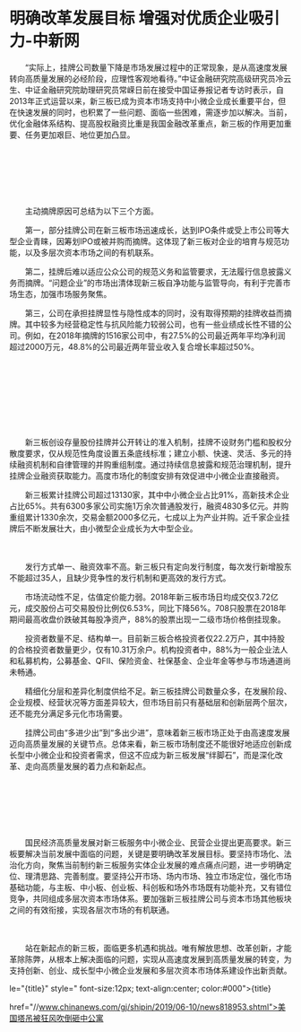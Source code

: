 # 明确改革发展目标 增强对优质企业吸引力-中新网

　　“实际上，挂牌公司数量下降是市场发展过程中的正常现象，是从高速度发展转向高质量发展的必经阶段，应理性客观地看待。”中证金融研究院高级研究员冷云生、中证金融研究院助理研究员常嵘日前在接受中国证券报记者专访时表示，自2013年正式运营以来，新三板已成为资本市场支持中小微企业成长重要平台，但在快速发展的同时，也积累了一些问题、面临一些困难，需逐步加以解决。当前，优化金融体系结构、提高股权融资比重是我国金融改革重点，新三板的作用更加重要、任务更加艰巨、地位更加凸显。

　　

　　

　　

　　主动摘牌原因可总结为以下三个方面。

　　第一，部分挂牌公司在新三板市场迅速成长，达到IPO条件或受上市公司等大型企业青睐，因筹划IPO或被并购而摘牌。这体现了新三板对企业的培育与规范功能，以及多层次资本市场之间的有机联系。

　　第二，挂牌后难以适应公众公司的规范义务和监管要求，无法履行信息披露义务而摘牌。“问题企业”的市场出清体现新三板自净功能与监管导向，有利于完善市场生态，加强市场服务聚焦。

　　第三，公司在承担挂牌显性与隐性成本的同时，没有取得预期的挂牌收益而摘牌。其中较多为经营稳定性与抗风险能力较弱公司，也有一些业绩成长性不错的公司。例如，在2018年摘牌的1516家公司中，有27.5%的公司最近两年平均净利润超过2000万元，48.8%的公司最近两年营业收入复合增长率超过50%。

　　

　　

　　

　　

　　新三板创设存量股份挂牌并公开转让的准入机制，挂牌不设财务门槛和股权分散度要求，仅从规范性角度设置五条底线标准；建立小额、快速、灵活、多元的持续融资机制和自律管理的并购重组制度。通过持续信息披露和规范治理机制，提升挂牌企业融资获取能力。高度市场化的制度安排有效促进中小微企业直接融资。

　　新三板累计挂牌公司超过13130家，其中中小微企业占比91%，高新技术企业占比65%。共有6300多家公司实施1万余次普通股发行，融资4830多亿元。并购重组累计1330余次，交易金额2000多亿元，七成以上为产业并购。近千家企业挂牌后不断发展壮大，由小微型企业成长为大中型企业。

　　

　　发行方式单一、融资效率不高。新三板只有定向发行制度，每次发行新增股东不能超过35人，且缺少竞争性的发行机制和更高效的发行方式。

　　市场流动性不足，估值定价能力弱。2018年新三板市场日均成交仅3.72亿元，成交股份占可交易股份比例仅6.53%，同比下降56%。708只股票在2018年期间最高收盘价跌破其每股净资产，88%的股票出现一二级市场价格倒挂现象。

　　投资者数量不足、结构单一。目前新三板合格投资者仅22.2万户，其中持股的合格投资者数量更少，仅有10.31万余户。机构投资者中，88%为一般企业法人和私募机构，公募基金、QFII、保险资金、社保基金、企业年金等参与市场通道尚未畅通。

　　精细化分层和差异化制度供给不足。新三板挂牌公司数量众多，在发展阶段、企业规模、经营状况等方面差异较大，但市场目前只有基础层和创新层两个层次，还不能充分满足多元化市场需要。

　　挂牌公司由“多进少出”到“多出少进”，意味着新三板市场正处于由高速度发展迈向高质量发展的关键节点。总体来看，新三板市场制度还不能很好地适应创新成长型中小微企业和投资者需求，但这不应成为新三板发展“绊脚石”，而是深化改革、走向高质量发展的着力点和新起点。

　　

　　

　　

　　国民经济高质量发展对新三板服务中小微企业、民营企业提出更高要求。新三板要解决当前发展中面临的问题，关键是要明确改革发展目标。要坚持市场化、法治化方向，聚焦当前制约新三板服务实体企业发展的难点痛点问题，进一步明确定位、理清思路、完善制度。要坚持公开市场、场内市场、独立市场定位，强化市场基础功能，与主板、中小板、创业板、科创板和场外市场既有功能补充，又有错位竞争，共同组成多层次资本市场体系。要加强新三板挂牌公司与资本市场其他板块之间的有效衔接，实现各层次市场的有机联通。

　　

　　站在新起点的新三板，面临更多机遇和挑战。唯有解放思想、改革创新，才能革除陈弊，从根本上解决面临的问题，实现从高速度发展到高质量发展的转变，为支持创新、创业、成长型中小微企业发展和多层次资本市场体系建设作出新贡献。

le="{title}" style=" font-size:12px; text-align:center; color:#000">{title}

href="//www.chinanews.com/gj/shipin/2019/06-10/news818953.shtml">美国塔吊被狂风吹倒砸中公寓
